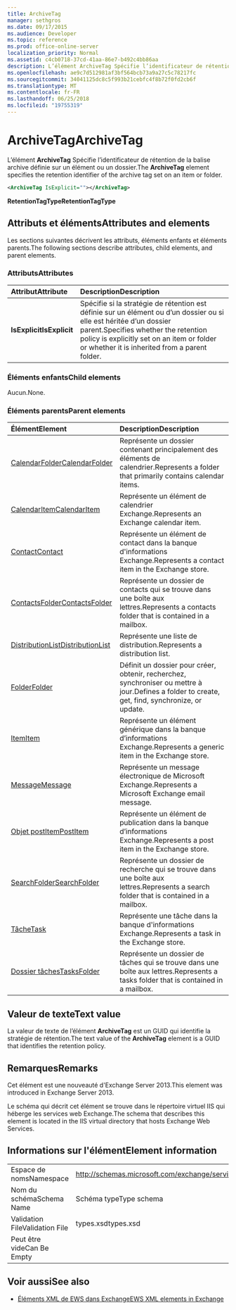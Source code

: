 ```yaml
---
title: ArchiveTag
manager: sethgros
ms.date: 09/17/2015
ms.audience: Developer
ms.topic: reference
ms.prod: office-online-server
localization_priority: Normal
ms.assetid: c4cb0718-37cd-41aa-86e7-b492c4bb86aa
description: L’élément ArchiveTag Spécifie l’identificateur de rétention de la balise archive définie sur un élément ou un dossier.
ms.openlocfilehash: ae9c7d512981af3bf564bcb73a9a27c5c78217fc
ms.sourcegitcommit: 34041125dc8c5f993b21cebfc4f8b72f0fd2cb6f
ms.translationtype: MT
ms.contentlocale: fr-FR
ms.lasthandoff: 06/25/2018
ms.locfileid: "19755319"
---
```

# <a name="archivetag"></a><span data-ttu-id="07681-103">ArchiveTag</span><span class="sxs-lookup"><span data-stu-id="07681-103">ArchiveTag</span></span>

<span data-ttu-id="07681-104">L’élément **ArchiveTag** Spécifie l’identificateur de rétention de la balise archive définie sur un élément ou un dossier.</span><span class="sxs-lookup"><span data-stu-id="07681-104">The **ArchiveTag** element specifies the retention identifier of the archive tag set on an item or folder.</span></span> 
  
```XML
<ArchiveTag IsExplicit=""></ArchiveTag>
```

 <span data-ttu-id="07681-105">**RetentionTagType**</span><span class="sxs-lookup"><span data-stu-id="07681-105">**RetentionTagType**</span></span>
## <a name="attributes-and-elements"></a><span data-ttu-id="07681-106">Attributs et éléments</span><span class="sxs-lookup"><span data-stu-id="07681-106">Attributes and elements</span></span>

<span data-ttu-id="07681-107">Les sections suivantes décrivent les attributs, éléments enfants et éléments parents.</span><span class="sxs-lookup"><span data-stu-id="07681-107">The following sections describe attributes, child elements, and parent elements.</span></span>
  
### <a name="attributes"></a><span data-ttu-id="07681-108">Attributs</span><span class="sxs-lookup"><span data-stu-id="07681-108">Attributes</span></span>

|<span data-ttu-id="07681-109">**Attribut**</span><span class="sxs-lookup"><span data-stu-id="07681-109">**Attribute**</span></span>|<span data-ttu-id="07681-110">**Description**</span><span class="sxs-lookup"><span data-stu-id="07681-110">**Description**</span></span>|
|:-----|:-----|
|<span data-ttu-id="07681-111">**IsExplicit**</span><span class="sxs-lookup"><span data-stu-id="07681-111">**IsExplicit**</span></span> <br/> |<span data-ttu-id="07681-112">Spécifie si la stratégie de rétention est définie sur un élément ou d’un dossier ou si elle est héritée d’un dossier parent.</span><span class="sxs-lookup"><span data-stu-id="07681-112">Specifies whether the retention policy is explicitly set on an item or folder or whether it is inherited from a parent folder.</span></span>  <br/> |
   
### <a name="child-elements"></a><span data-ttu-id="07681-113">Éléments enfants</span><span class="sxs-lookup"><span data-stu-id="07681-113">Child elements</span></span>

<span data-ttu-id="07681-114">Aucun.</span><span class="sxs-lookup"><span data-stu-id="07681-114">None.</span></span>
  
### <a name="parent-elements"></a><span data-ttu-id="07681-115">Éléments parents</span><span class="sxs-lookup"><span data-stu-id="07681-115">Parent elements</span></span>

|<span data-ttu-id="07681-116">**Élément**</span><span class="sxs-lookup"><span data-stu-id="07681-116">**Element**</span></span>|<span data-ttu-id="07681-117">**Description**</span><span class="sxs-lookup"><span data-stu-id="07681-117">**Description**</span></span>|
|:-----|:-----|
|[<span data-ttu-id="07681-118">CalendarFolder</span><span class="sxs-lookup"><span data-stu-id="07681-118">CalendarFolder</span></span>](calendarfolder.md) <br/> |<span data-ttu-id="07681-119">Représente un dossier contenant principalement des éléments de calendrier.</span><span class="sxs-lookup"><span data-stu-id="07681-119">Represents a folder that primarily contains calendar items.</span></span>  <br/> |
|[<span data-ttu-id="07681-120">CalendarItem</span><span class="sxs-lookup"><span data-stu-id="07681-120">CalendarItem</span></span>](calendaritem.md) <br/> |<span data-ttu-id="07681-121">Représente un élément de calendrier Exchange.</span><span class="sxs-lookup"><span data-stu-id="07681-121">Represents an Exchange calendar item.</span></span>  <br/> |
|[<span data-ttu-id="07681-122">Contact</span><span class="sxs-lookup"><span data-stu-id="07681-122">Contact</span></span>](contact.md) <br/> |<span data-ttu-id="07681-123">Représente un élément de contact dans la banque d'informations Exchange.</span><span class="sxs-lookup"><span data-stu-id="07681-123">Represents a contact item in the Exchange store.</span></span>  <br/> |
|[<span data-ttu-id="07681-124">ContactsFolder</span><span class="sxs-lookup"><span data-stu-id="07681-124">ContactsFolder</span></span>](contactsfolder.md) <br/> |<span data-ttu-id="07681-125">Représente un dossier de contacts qui se trouve dans une boîte aux lettres.</span><span class="sxs-lookup"><span data-stu-id="07681-125">Represents a contacts folder that is contained in a mailbox.</span></span>  <br/> |
|[<span data-ttu-id="07681-126">DistributionList</span><span class="sxs-lookup"><span data-stu-id="07681-126">DistributionList</span></span>](distributionlist.md) <br/> |<span data-ttu-id="07681-127">Représente une liste de distribution.</span><span class="sxs-lookup"><span data-stu-id="07681-127">Represents a distribution list.</span></span>  <br/> |
|[<span data-ttu-id="07681-128">Folder</span><span class="sxs-lookup"><span data-stu-id="07681-128">Folder</span></span>](folder.md) <br/> |<span data-ttu-id="07681-129">Définit un dossier pour créer, obtenir, recherchez, synchroniser ou mettre à jour.</span><span class="sxs-lookup"><span data-stu-id="07681-129">Defines a folder to create, get, find, synchronize, or update.</span></span>  <br/> |
|[<span data-ttu-id="07681-130">Item</span><span class="sxs-lookup"><span data-stu-id="07681-130">Item</span></span>](item.md) <br/> |<span data-ttu-id="07681-131">Représente un élément générique dans la banque d’informations Exchange.</span><span class="sxs-lookup"><span data-stu-id="07681-131">Represents a generic item in the Exchange store.</span></span>  <br/> |
|[<span data-ttu-id="07681-132">Message</span><span class="sxs-lookup"><span data-stu-id="07681-132">Message</span></span>](message-ex15websvcsotherref.md) <br/> |<span data-ttu-id="07681-133">Représente un message électronique de Microsoft Exchange.</span><span class="sxs-lookup"><span data-stu-id="07681-133">Represents a Microsoft Exchange email message.</span></span>  <br/> |
|[<span data-ttu-id="07681-134">Objet postItem</span><span class="sxs-lookup"><span data-stu-id="07681-134">PostItem</span></span>](postitem.md) <br/> |<span data-ttu-id="07681-135">Représente un élément de publication dans la banque d’informations Exchange.</span><span class="sxs-lookup"><span data-stu-id="07681-135">Represents a post item in the Exchange store.</span></span>  <br/> |
|[<span data-ttu-id="07681-136">SearchFolder</span><span class="sxs-lookup"><span data-stu-id="07681-136">SearchFolder</span></span>](searchfolder.md) <br/> |<span data-ttu-id="07681-137">Représente un dossier de recherche qui se trouve dans une boîte aux lettres.</span><span class="sxs-lookup"><span data-stu-id="07681-137">Represents a search folder that is contained in a mailbox.</span></span>  <br/> |
|[<span data-ttu-id="07681-138">Tâche</span><span class="sxs-lookup"><span data-stu-id="07681-138">Task</span></span>](task.md) <br/> |<span data-ttu-id="07681-139">Représente une tâche dans la banque d'informations Exchange.</span><span class="sxs-lookup"><span data-stu-id="07681-139">Represents a task in the Exchange store.</span></span>  <br/> |
|[<span data-ttu-id="07681-140">Dossier tâches</span><span class="sxs-lookup"><span data-stu-id="07681-140">TasksFolder</span></span>](tasksfolder.md) <br/> |<span data-ttu-id="07681-141">Représente un dossier de tâches qui se trouve dans une boîte aux lettres.</span><span class="sxs-lookup"><span data-stu-id="07681-141">Represents a tasks folder that is contained in a mailbox.</span></span>  <br/> |
   
## <a name="text-value"></a><span data-ttu-id="07681-142">Valeur de texte</span><span class="sxs-lookup"><span data-stu-id="07681-142">Text value</span></span>

<span data-ttu-id="07681-143">La valeur de texte de l’élément **ArchiveTag** est un GUID qui identifie la stratégie de rétention.</span><span class="sxs-lookup"><span data-stu-id="07681-143">The text value of the **ArchiveTag** element is a GUID that identifies the retention policy.</span></span> 
  
## <a name="remarks"></a><span data-ttu-id="07681-144">Remarques</span><span class="sxs-lookup"><span data-stu-id="07681-144">Remarks</span></span>

<span data-ttu-id="07681-145">Cet élément est une nouveauté d'Exchange Server 2013.</span><span class="sxs-lookup"><span data-stu-id="07681-145">This element was introduced in Exchange Server 2013.</span></span>
  
<span data-ttu-id="07681-146">Le schéma qui décrit cet élément se trouve dans le répertoire virtuel IIS qui héberge les services web Exchange.</span><span class="sxs-lookup"><span data-stu-id="07681-146">The schema that describes this element is located in the IIS virtual directory that hosts Exchange Web Services.</span></span>
  
## <a name="element-information"></a><span data-ttu-id="07681-147">Informations sur l'élément</span><span class="sxs-lookup"><span data-stu-id="07681-147">Element information</span></span>

|||
|:-----|:-----|
|<span data-ttu-id="07681-148">Espace de noms</span><span class="sxs-lookup"><span data-stu-id="07681-148">Namespace</span></span>  <br/> |http://schemas.microsoft.com/exchange/services/2006/types  <br/> |
|<span data-ttu-id="07681-149">Nom du schéma</span><span class="sxs-lookup"><span data-stu-id="07681-149">Schema Name</span></span>  <br/> |<span data-ttu-id="07681-150">Schéma type</span><span class="sxs-lookup"><span data-stu-id="07681-150">Type schema</span></span>  <br/> |
|<span data-ttu-id="07681-151">Validation File</span><span class="sxs-lookup"><span data-stu-id="07681-151">Validation File</span></span>  <br/> |<span data-ttu-id="07681-152">types.xsd</span><span class="sxs-lookup"><span data-stu-id="07681-152">types.xsd</span></span>  <br/> |
|<span data-ttu-id="07681-153">Peut être vide</span><span class="sxs-lookup"><span data-stu-id="07681-153">Can Be Empty</span></span>  <br/> ||
   
## <a name="see-also"></a><span data-ttu-id="07681-154">Voir aussi</span><span class="sxs-lookup"><span data-stu-id="07681-154">See also</span></span>

- [<span data-ttu-id="07681-155">Éléments XML de EWS dans Exchange</span><span class="sxs-lookup"><span data-stu-id="07681-155">EWS XML elements in Exchange</span></span>](ews-xml-elements-in-exchange.md)

